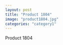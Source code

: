 ```yaml
---
layout: post
title: "Product 1804"
image: "product1804.jpg"
categories: "category1"
---
```

Product 1804
